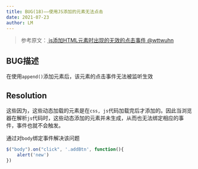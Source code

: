```yaml
---
title: BUG(18)——使用JS添加的元素无法点击
date: 2021-07-23
author: LM
---
```


> 参考原文：[ js添加HTML元素时出现的无效的点击事件 @wttwuhn ](https://juejin.cn/post/6844903703896391687)

## BUG描述

在使用`append()`添加元素后，该元素的点击事件无法被监听生效

## Resolution

这些因为，这些动态加载的元素是在`css, js`代码加载完后才添加的。因此当浏览器在解析`js`代码时，这些动态添加的元素并未生成，从而也无法绑定相应的事件，事件也就不会触发。

通过对`body`绑定事件解决该问题

```javascript
$("body").on("click", '.addBtn', function(){
    alert('new')
})
```

